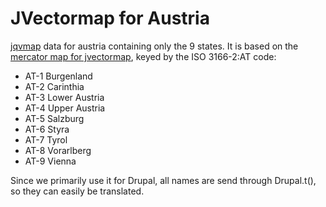 JVectormap for Austria
======================

[jqvmap](http://jqvmap.com/) data for austria containing only the 9 states. It is based on the
[mercator map for jvectormap](http://jvectormap.com/maps/countries/austria/),
keyed by the ISO 3166-2:AT code:

* AT-1 	 Burgenland
* AT-2 	 Carinthia
* AT-3 	 Lower Austria
* AT-4 	 Upper Austria
* AT-5 	 Salzburg
* AT-6 	 Styra
* AT-7 	 Tyrol
* AT-8 	 Vorarlberg
* AT-9 	 Vienna

Since we primarily use it for Drupal, all names are send through Drupal.t(), so
they can easily be translated.
